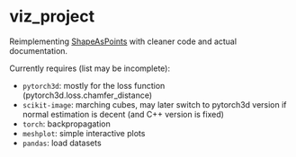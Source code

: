 # viz_project

Reimplementing [ShapeAsPoints](https://github.com/autonomousvision/shape_as_points) with cleaner code and actual documentation.

Currently requires (list may be incomplete):
- `pytorch3d`: mostly for the loss function (pytorch3d.loss.chamfer_distance)
- `scikit-image`: marching cubes, may later switch to pytorch3d version if normal estimation is decent (and C++ version is fixed)
- `torch`: backpropagation
- `meshplot`: simple interactive plots
- `pandas`: load datasets
